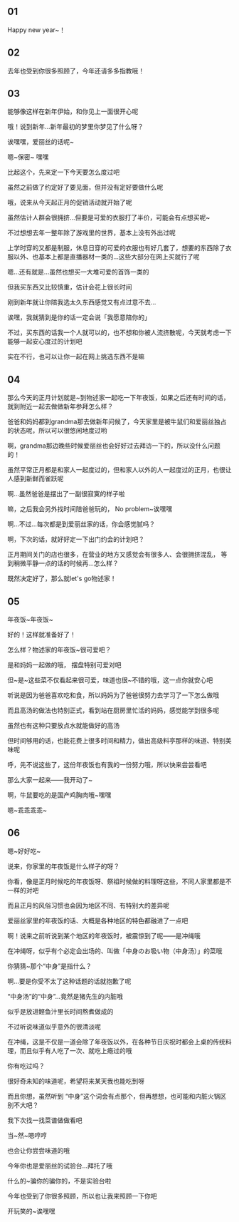 ## 01

Happy new year~！

## 02

去年也受到你很多照顾了，今年还请多多指教哦！

## 03

能够像这样在新年伊始，和你见上一面很开心呢

哦！说到新年…新年最初的梦里你梦见了什么呀？

诶嘿嘿，爱丽丝的话呢~

嗯~保密~ 嘿嘿

比起这个，先来定一下今天要怎么度过吧

虽然之前做了约定好了要见面，但并没有定好要做什么呢

哦，说来从今天起正月的促销活动就开始了呢

虽然估计人群会很拥挤…但要是可爱的衣服打了半价，可能会有点想买呢~

不过想想去年一整年除了游戏里的世界，基本上没有外出过呢

上学时穿的又都是制服，休息日穿的可爱的衣服也有好几套了，想要的东西除了衣服以外、也基本上都是直播器材一类的…这些大部分在网上买就行了呢

嗯…还有就是…虽然也想买一大堆可爱的首饰一类的 

但我买东西又比较慎重，估计会花上很长时间

刚到新年就让你陪我选太久东西感觉又有点过意不去…

诶嘿，我就猜到是你的话一定会说「我愿意陪你的」

不过，买东西的话我一个人就可以的，也不想和你被人流挤散呢，今天就考虑一下能够一起安心度过的计划吧 

实在不行，也可以让你一起在网上挑选东西不是嘛

## 04

那么今天的正月计划就是~到物述家一起吃一下年夜饭，如果之后还有时间的话，就到附近一起去做做新年参拜怎么样？

爸爸和妈妈都到grandma那去做新年问候了，今天家里是被牛鼠们和爱丽丝独占的状态呢，所以可以很悠闲地度过哟

啊，grandma那边晚些时候爱丽丝也会好好过去拜访一下的，所以没什么问题的！

虽然平常正月都是和家人一起度过的，但和家人以外的人一起度过的正月，也很让人感到新鲜而雀跃呢

啊…虽然爸爸是摆出了一副很寂寞的样子啦

嘛，之后我会另外找时间陪爸爸玩的， No problem~诶嘿嘿

啊…不过…每次都是到爱丽丝家的话，你会感觉腻吗？

啊，下次的话，就好好定一下出门约会的计划吧？

正月期间关门的店也很多，在营业的地方又感觉会有很多人、会很拥挤混乱， 等到稍微平静一点的话的时候再…怎么样？

既然决定好了，那么就let's go物述家！

## 05

年夜饭~年夜饭~

好的！这样就准备好了！

怎么样？物述家的年夜饭~很可爱吧？

是和妈妈一起做的哦， 摆盘特别可爱对吧

但~是~这些菜不仅看起来很可爱，味道也很~不错的哦，这一点你就安心吧

听说是因为爸爸喜欢吃和食，所以妈妈为了爸爸很努力去学习了一下怎么做哦

而且高汤的做法也特别正式，看到站在厨房里忙活的妈妈，感觉能学到很多呢 

虽然也有这种只要放点水就能做好的高汤

但时间够用的话，也能花费上很多时间和精力，做出高级料亭那样的味道、特别美味呢

呼，先不说这些了，这份年夜饭也有我的一份努力哦，所以快来尝尝看吧 

那么大家一起来——我开动了~

啊，牛鼠要吃的是国产鸡胸肉哦~嘿嘿

嗯~乖乖乖乖~

## 06

嗯~好好吃~

说来，你家里的年夜饭是什么样子的呀？

你看，像是正月时候吃的年夜饭呀、祭祖时候做的料理呀这些，不同人家里都是不一样的对吧

而且正月的风俗习惯也会因为地区不同、有特别大的差异呢

爱丽丝家里的年夜饭的话、大概是各种地区的特色都融进了一点吧

啊！说来之前听说到某个地区的年夜饭时，被震惊到了呢——是冲绳哦

在冲绳呀，似乎有个必定会出场的、叫做「中身のお吸い物（中身汤）」的菜哦

你猜猜~那个“中身”是指什么？

啊…要是你受不太了这种话题的话就抱歉了呢

“中身汤”的“中身”…竟然是猪先生的内脏哦

似乎是放进鲣鱼汁里长时间熬煮做成的

不过听说味道似乎意外的很清淡呢

在冲绳，这是不仅是一道会除了年夜饭以外，在各种节日庆祝时都会上桌的传统料理，而且似乎有人吃了一次、就吃上瘾过的哦 

你有吃过吗？

很好奇未知的味道呢，希望将来某天我也能吃到呀 

而且你想，虽然听到 “中身”这个词会有点那个，但再想想，也可能和内脏火锅区别不大吧？ 

我下次找一找菜谱做做看吧

当~然~嗯哼哼

也会让你尝尝味道的哦

今年你也是爱丽丝的试验台…拜托了哦

什么的~骗你的骗你的，不是实验台啦 

今年也受到了你很多照顾，所以也让我来照顾一下你吧 

开玩笑的~诶嘿嘿

